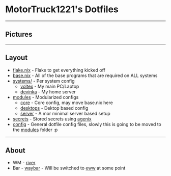 # MotorTruck1221's Dotfiles
---
## Pictures
<!-- TODO add images here -->

---
## Layout
 - [flake.nix](./flake.nix) - Flake to get everything kicked off
 - [base.nix](./base.nix) - All of the base programs that are required on ALL systems
 - [systems/](./systems/) - Per system config
    - [voltex](./sytstems/voltex) - My main PC/Laptop
    - [devinka](./systems/devinka) - My home server
- [modules](./modules) - Modularized configs
    - [core](./modules/core) - Core config, may move base.nix here
    - [desktops](./modules/desktops) - Dektop based config
    - [server](./modules/servers) - A mor minimal server based setup
- [secrets](./secrets) - Stored secrets using [agenix](https://github.com/ryantm/agenix)
- [config](./config) - General dotfile config files, slowly this is going to be moved to the [modules](./modules) folder :p
---
## About

- WM - [river](https://codeberg.org/river/river)
- Bar - [waybar](https://github.com/Alexays/wayber) - Will be switched to [eww](https://github.com/elkowar/eww) at some point

